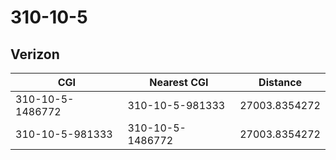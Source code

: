 # 310-10-5
## Verizon


| CGI | Nearest CGI | Distance |
|-----|-------------|----------|
| 310-10-5-1486772 | 310-10-5-981333 | 27003.8354272 |
| 310-10-5-981333 | 310-10-5-1486772 | 27003.8354272 |
